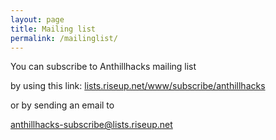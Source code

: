 ```yaml
---
layout: page
title: Mailing list
permalink: /mailinglist/
---
```


You can subscribe to Anthillhacks mailing list 

by using this link: <a href="https://lists.riseup.net/www/subscribe/anthillhacks" target="_blank">lists.riseup.net/www/subscribe/anthillhacks</a> 

or by sending an email to

anthillhacks-subscribe@lists.riseup.net


